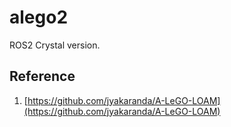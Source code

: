 # alego2

ROS2 Crystal version.

## Reference

1. [https://github.com/jyakaranda/A-LeGO-LOAM](https://github.com/jyakaranda/A-LeGO-LOAM)
